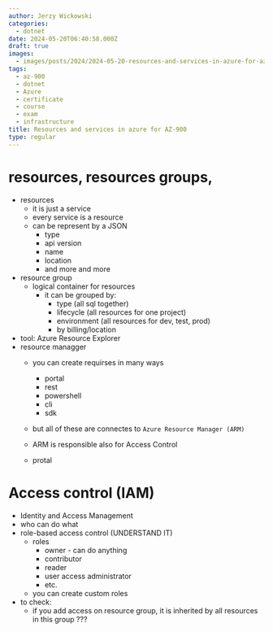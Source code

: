 ```yaml
---
author: Jerzy Wickowski
categories:
  - dotnet
date: 2024-05-20T06:40:58.000Z
draft: true
images:
  - images/posts/2024/2024-05-20-resources-and-services-in-azure-for-az-900jpg
tags:
  - az-900
  - dotnet
  - Azure
  - certificate
  - course
  - exam
  - infrastructure
title: Resources and services in azure for AZ-900
type: regular
---
```


# resources, resources groups,
- resources
  - it is just a service
  - every service is a resource
  - can be represent by a JSON 
    - type
    - api version
    - name
    - location
    - and more and more
- resource group
  - logical container for resources
    - it can be grouped by:
      - type (all sql together) 
      - lifecycle (all resources for one project)
      - environment (all resources for dev, test, prod)
      - by billing/location
- tool: Azure Resource Explorer 
- resource managger 
  - you can create requirses in many ways
    - portal
    - rest
    - powershell
    - cli
    - sdk
  - but all of these are connectes to `Azure Resource Manager (ARM)`
  - ARM is responsible also for Access Control



  - protal



# Access control (IAM)
- Identity and Access Management
- who can do what
- role-based access control (UNDERSTAND IT)
  - roles
    - owner - can do anything
    - contributor
    - reader
    - user access administrator
    - etc.
  - you can create custom roles
- to check:
  - if you add access on resource group, it is inherited by all resources in this group ???